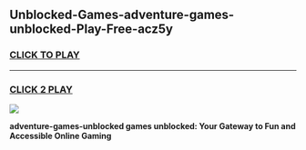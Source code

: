 
## Unblocked-Games-adventure-games-unblocked-Play-Free-acz5y
<h3>
<a href="https://premium76.site?title=adventure-games-unblocked&ref=09A">CLICK TO PLAY</a></h3>
<hr>

<h3>
<a href="https://premium76.site?title=adventure-games-unblocked&ref=09A">CLICK 2 PLAY</a>
  
</h3>

<a href="https://premium76.site?title=adventure-games-unblocked&ref=09A"><img src="https://clearcache.store/games.png"></a>


**adventure-games-unblocked games unblocked: Your Gateway to Fun and Accessible Online Gaming**
